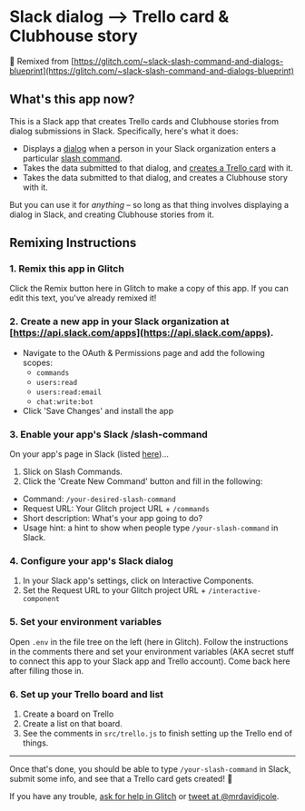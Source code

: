 # Slack dialog --> Trello card & Clubhouse story

🎏 Remixed from [https://glitch.com/~slack-slash-command-and-dialogs-blueprint](https://glitch.com/~slack-slash-command-and-dialogs-blueprint)

## What's this app now?

This is a Slack app that creates Trello cards and Clubhouse stories from dialog submissions in Slack. Specifically, here's what it does:

* Displays a [dialog](https://api.slack.com/dialogs) when a person in your Slack organization enters a particular [slash command](https://api.slack.com/slash-commands).
* Takes the data submitted to that dialog, and [creates a Trello card](https://trello.readme.io/v1.0/reference#cards-2) with it.
* Takes the data submitted to that dialog, and creates a Clubhouse story with it.

But you can use it for _anything_ – so long as that thing involves displaying a dialog in Slack, and creating Clubhouse stories from it.

## Remixing Instructions

### 1. Remix this app in Glitch

Click the Remix button here in Glitch to make a copy of this app. If you can edit this text, you've already remixed it!

### 2. Create a new app in your Slack organization at [https://api.slack.com/apps](https://api.slack.com/apps).

* Navigate to the OAuth & Permissions page and add the following scopes:
  * `commands`
  * `users:read`
  * `users:read:email`
  * `chat:write:bot`
* Click 'Save Changes' and install the app

### 3. Enable your app's Slack /slash-command

On your app's page in Slack (listed [here](https://api.slack.com/apps]))...

1. Slick on Slash Commands.
2. Click the 'Create New Command' button and fill in the following:
  * Command: `/your-desired-slash-command`
  * Request URL: Your Glitch project URL + `/commands`
  * Short description: What's your app going to do?
  * Usage hint: a hint to show when people type `/your-slash-command` in Slack.

### 4. Configure your app's Slack dialog

1. In your Slack app's settings, click on Interactive Components.
2. Set the Request URL to your Glitch project URL + `/interactive-component`

### 5. Set your environment variables

Open `.env` in the file tree on the left (here in Glitch). Follow the instructions in the comments there and set your environment variables (AKA secret stuff to connect this app to your Slack app and Trello account). Come back here after filling those in.

### 6. Set up your Trello board and list

1. Create a board on Trello
2. Create a list on that board.
3. See the comments in `src/trello.js` to finish setting up the Trello end of things.

---

Once that's done, you should be able to type `/your-slash-command` in Slack, submit some info, and see that a Trello card gets created! 🎉

If you have any trouble, [ask for help in Glitch](https://medium.com/glitch/just-raise-your-hand-how-glitch-helps-aa6564cb1685) or [tweet at @mrdavidjcole](https://twitter.com/mrdavidjcole).